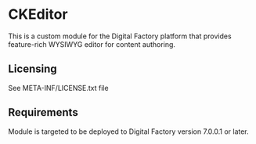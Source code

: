CKEditor
==========================================

This is a custom module for the Digital Factory platform that provides feature-rich WYSIWYG editor for content authoring.

Licensing
---------
See META-INF/LICENSE.txt file

Requirements
------------
Module is targeted to be deployed to Digital Factory version 7.0.0.1 or later.
